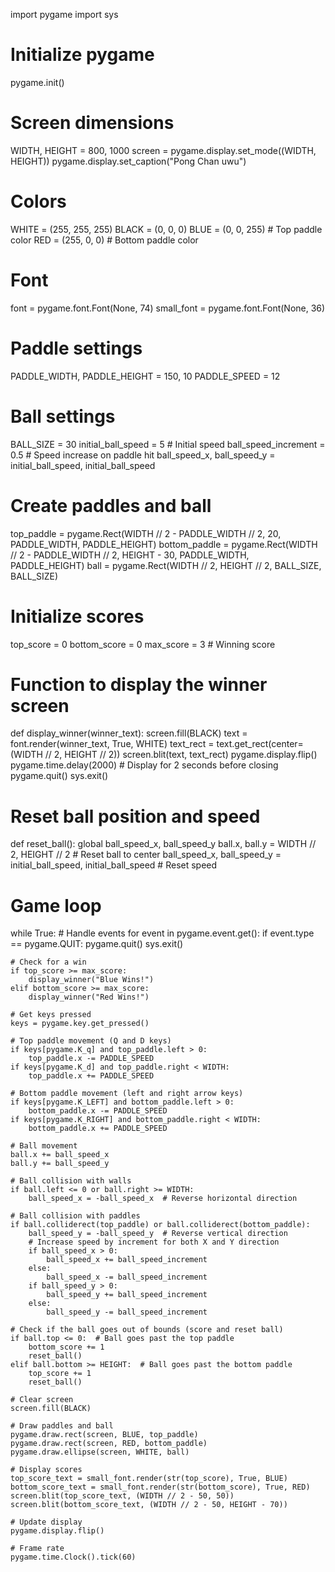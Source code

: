 import pygame
import sys

# Initialize pygame
pygame.init()

# Screen dimensions
WIDTH, HEIGHT = 800, 1000
screen = pygame.display.set_mode((WIDTH, HEIGHT))
pygame.display.set_caption("Pong Chan uwu")

# Colors
WHITE = (255, 255, 255)
BLACK = (0, 0, 0)
BLUE = (0, 0, 255)  # Top paddle color
RED = (255, 0, 0)   # Bottom paddle color

# Font
font = pygame.font.Font(None, 74)
small_font = pygame.font.Font(None, 36)

# Paddle settings
PADDLE_WIDTH, PADDLE_HEIGHT = 150, 10
PADDLE_SPEED = 12

# Ball settings
BALL_SIZE = 30
initial_ball_speed = 5  # Initial speed
ball_speed_increment = 0.5  # Speed increase on paddle hit
ball_speed_x, ball_speed_y = initial_ball_speed, initial_ball_speed

# Create paddles and ball
top_paddle = pygame.Rect(WIDTH // 2 - PADDLE_WIDTH // 2, 20, PADDLE_WIDTH, PADDLE_HEIGHT)
bottom_paddle = pygame.Rect(WIDTH // 2 - PADDLE_WIDTH // 2, HEIGHT - 30, PADDLE_WIDTH, PADDLE_HEIGHT)
ball = pygame.Rect(WIDTH // 2, HEIGHT // 2, BALL_SIZE, BALL_SIZE)

# Initialize scores
top_score = 0
bottom_score = 0
max_score = 3  # Winning score

# Function to display the winner screen
def display_winner(winner_text):
    screen.fill(BLACK)
    text = font.render(winner_text, True, WHITE)
    text_rect = text.get_rect(center=(WIDTH // 2, HEIGHT // 2))
    screen.blit(text, text_rect)
    pygame.display.flip()
    pygame.time.delay(2000)  # Display for 2 seconds before closing
    pygame.quit()
    sys.exit()

# Reset ball position and speed
def reset_ball():
    global ball_speed_x, ball_speed_y
    ball.x, ball.y = WIDTH // 2, HEIGHT // 2  # Reset ball to center
    ball_speed_x, ball_speed_y = initial_ball_speed, initial_ball_speed  # Reset speed

# Game loop
while True:
    # Handle events
    for event in pygame.event.get():
        if event.type == pygame.QUIT:
            pygame.quit()
            sys.exit()

    # Check for a win
    if top_score >= max_score:
        display_winner("Blue Wins!")
    elif bottom_score >= max_score:
        display_winner("Red Wins!")

    # Get keys pressed
    keys = pygame.key.get_pressed()

    # Top paddle movement (Q and D keys)
    if keys[pygame.K_q] and top_paddle.left > 0:
        top_paddle.x -= PADDLE_SPEED
    if keys[pygame.K_d] and top_paddle.right < WIDTH:
        top_paddle.x += PADDLE_SPEED

    # Bottom paddle movement (left and right arrow keys)
    if keys[pygame.K_LEFT] and bottom_paddle.left > 0:
        bottom_paddle.x -= PADDLE_SPEED
    if keys[pygame.K_RIGHT] and bottom_paddle.right < WIDTH:
        bottom_paddle.x += PADDLE_SPEED

    # Ball movement
    ball.x += ball_speed_x
    ball.y += ball_speed_y

    # Ball collision with walls
    if ball.left <= 0 or ball.right >= WIDTH:
        ball_speed_x = -ball_speed_x  # Reverse horizontal direction

    # Ball collision with paddles
    if ball.colliderect(top_paddle) or ball.colliderect(bottom_paddle):
        ball_speed_y = -ball_speed_y  # Reverse vertical direction
        # Increase speed by increment for both X and Y direction
        if ball_speed_x > 0:
            ball_speed_x += ball_speed_increment
        else:
            ball_speed_x -= ball_speed_increment
        if ball_speed_y > 0:
            ball_speed_y += ball_speed_increment
        else:
            ball_speed_y -= ball_speed_increment

    # Check if the ball goes out of bounds (score and reset ball)
    if ball.top <= 0:  # Ball goes past the top paddle
        bottom_score += 1
        reset_ball()
    elif ball.bottom >= HEIGHT:  # Ball goes past the bottom paddle
        top_score += 1
        reset_ball()

    # Clear screen
    screen.fill(BLACK)

    # Draw paddles and ball
    pygame.draw.rect(screen, BLUE, top_paddle)
    pygame.draw.rect(screen, RED, bottom_paddle)
    pygame.draw.ellipse(screen, WHITE, ball)

    # Display scores
    top_score_text = small_font.render(str(top_score), True, BLUE)
    bottom_score_text = small_font.render(str(bottom_score), True, RED)
    screen.blit(top_score_text, (WIDTH // 2 - 50, 50))
    screen.blit(bottom_score_text, (WIDTH // 2 - 50, HEIGHT - 70))

    # Update display
    pygame.display.flip()

    # Frame rate
    pygame.time.Clock().tick(60)

